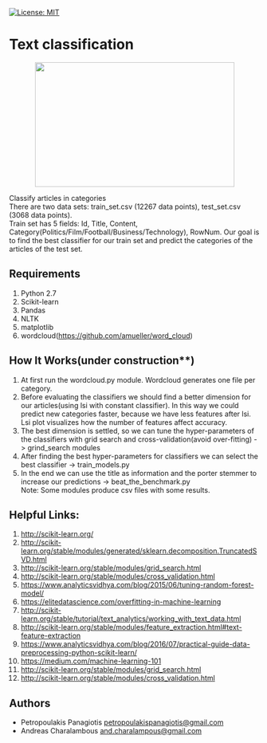 [![License: MIT](https://img.shields.io/badge/License-MIT-yellow.svg)](https://opensource.org/licenses/MIT)
# Text classification
<p align="center">
<img src="https://cdn-images-1.medium.com/max/640/1*ljCBykAJUnvaZcuPYwm4_A.png" width="400" height="250"> <br />
</p>

Classify articles in categories <br /> 
There are two data sets: train_set.csv (12267 data points), test_set.csv (3068 data points). <br />
Train set has 5 fields: Id, Title, Content, Category(Politics/Film/Football/Business/Technology), RowNum.
Our goal is to find the best classifier for our train set and predict the categories of the articles of the test set. 

## Requirements
1. Python 2.7
2. Scikit-learn
3. Pandas
4. NLTK
5. matplotlib
6. wordcloud(https://github.com/amueller/word_cloud)

## How It Works(under construction**)
1. At first run the wordcloud.py module. Wordcloud generates one file per category. 
2. Before evaluating the classifiers we should find a better dimension for our articles(using lsi with constant classifier). In this way we could predict new categories faster, because we have less features after lsi. Lsi plot visualizes how the number of features affect accuracy.
3. The best dimension is settled, so we can tune the hyper-parameters of the classifiers with grid search and cross-validation(avoid over-fitting) -> grind_search modules
4. After finding the best hyper-parameters for classifiers we can select the best classifier -> train_models.py 
5. In the end we can use the title as information and the porter stemmer to increase our predictions -> beat_the_benchmark.py <br />
Note: Some modules produce csv files with some results.

## Helpful Links: 
1. http://scikit-learn.org/
2. http://scikit-learn.org/stable/modules/generated/sklearn.decomposition.TruncatedSVD.html
3. http://scikit-learn.org/stable/modules/grid_search.html
4. http://scikit-learn.org/stable/modules/cross_validation.html
5. https://www.analyticsvidhya.com/blog/2015/06/tuning-random-forest-model/
6. https://elitedatascience.com/overfitting-in-machine-learning
7. http://scikit-learn.org/stable/tutorial/text_analytics/working_with_text_data.html
8. http://scikit-learn.org/stable/modules/feature_extraction.html#text-feature-extraction
9. https://www.analyticsvidhya.com/blog/2016/07/practical-guide-data-preprocessing-python-scikit-learn/
10. https://medium.com/machine-learning-101
11. http://scikit-learn.org/stable/modules/grid_search.html
12. http://scikit-learn.org/stable/modules/cross_validation.html

## Authors
* Petropoulakis Panagiotis petropoulakispanagiotis@gmail.com
* Andreas Charalambous and.charalampous@gmail.com
